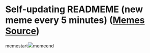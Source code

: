 # Self-updating READMEME (new meme every 5 minutes) ([Memes Source](https://bramses.notion.site/a49c1e962b7646879176ac3b327b6533?v=4d1eda54b170483cb03a40f257231764))

memestart![](https://www.notion.so/image/https%3A%2F%2Fs3-us-west-2.amazonaws.com%2Fsecure.notion-static.com%2F707b9d0c-747e-4cc6-a7fb-edcf9b40b73c%2F2DFF941D-15A9-4824-AF3B-B14E72396722.jpeg?table=block&id=9c2c126a-b0fe-4c36-978d-9a28011e9f9f&cache=v2)memeend
